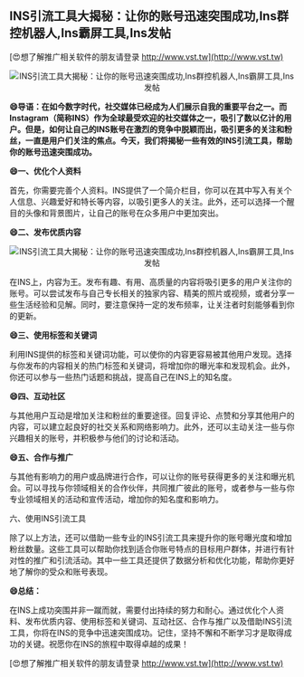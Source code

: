 ## **INS引流工具大揭秘：让你的账号迅速突围成功,Ins群控机器人,Ins霸屏工具,Ins发帖**

[😍想了解推广相关软件的朋友请登录 http://www.vst.tw](http://www.vst.tw)

 <center><img src="https://vst.tw/MP4/tuiguang/png/1.png" alt="INS引流工具大揭秘：让你的账号迅速突围成功,Ins群控机器人,Ins霸屏工具,Ins发帖"></center>

**😄导语：在如今数字时代，社交媒体已经成为人们展示自我的重要平台之一。而Instagram（简称INS）作为全球最受欢迎的社交媒体之一，吸引了数以亿计的用户。但是，如何让自己的INS账号在激烈的竞争中脱颖而出，吸引更多的关注和粉丝，一直是用户们关注的焦点。今天，我们将揭秘一些有效的INS引流工具，帮助你的账号迅速突围成功。**

**😄一、优化个人资料**

首先，你需要完善个人资料。INS提供了一个简介栏目，你可以在其中写入有关个人信息、兴趣爱好和特长等内容，以吸引更多人的关注。此外，还可以选择一个醒目的头像和背景图片，让自己的账号在众多用户中更加突出。

**😄二、发布优质内容**

 <center><img src="https://vst.tw/MP4/tuiguang/png/0.png" alt="INS引流工具大揭秘：让你的账号迅速突围成功,Ins群控机器人,Ins霸屏工具,Ins发帖"></center>

在INS上，内容为王。发布有趣、有用、高质量的内容将吸引更多的用户关注你的账号。可以尝试发布与自己专长相关的独家内容、精美的照片或视频，或者分享一些生活经验和见解。同时，要注意保持一定的发布频率，让关注者时刻能够看到你的更新。

**😄三、使用标签和关键词**

利用INS提供的标签和关键词功能，可以使你的内容更容易被其他用户发现。选择与你发布的内容相关的热门标签和关键词，将增加你的曝光率和发现机会。此外，你还可以参与一些热门话题和挑战，提高自己在INS上的知名度。

**😄四、互动社区**

与其他用户互动是增加关注和粉丝的重要途径。回复评论、点赞和分享其他用户的内容，可以建立起良好的社交关系和网络影响力。此外，还可以主动关注一些与你兴趣相关的账号，并积极参与他们的讨论和活动。

**😄五、合作与推广**

与其他有影响力的用户或品牌进行合作，可以让你的账号获得更多的关注和曝光机会。可以寻找与你领域相关的合作伙伴，共同推广彼此的账号，或者参与一些与你专业领域相关的活动和宣传活动，增加你的知名度和影响力。

六、使用INS引流工具

除了以上方法，还可以借助一些专业的INS引流工具来提升你的账号曝光度和增加粉丝数量。这些工具可以帮助你找到适合你账号特点的目标用户群体，并进行有针对性的推广和引流活动。其中一些工具还提供了数据分析和优化功能，帮助你更好地了解你的受众和账号表现。

**😄总结：**

在INS上成功突围并非一蹴而就，需要付出持续的努力和耐心。通过优化个人资料、发布优质内容、使用标签和关键词、互动社区、合作与推广以及借助INS引流工具，你将在INS的竞争中迅速突围成功。记住，坚持不懈和不断学习才是取得成功的关键。祝愿你在INS的旅程中取得卓越的成果！

[😍想了解推广相关软件的朋友请登录 http://www.vst.tw](http://www.vst.tw)



